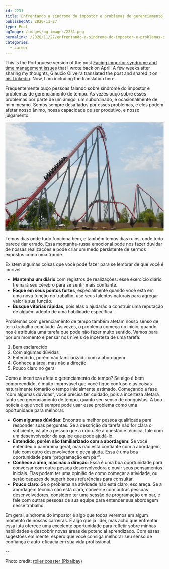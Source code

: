 ```yaml
---
id: 2231
title: Enfrentando a síndrome do impostor e problemas de gerenciamento de tempo
publishedAt: 2020-11-27
type: Post
ogImage: /images/og-images/2231.png
permalink: /2020/11/27/enfrentando-a-sindrome-do-impostor-e-problemas-de-gerenciamento-de-tempo
categories:
  - career
---
```


<div class="my-10 p-4 border border-gray-6 rounded-md bg-white">
This is the Portuguese version of the post <a href="/2020/04/26/facing-impostor-syndrome-and-time-management-issues">Facing importor syndrome and time management issues</a> that I wrote back on April. A few weeks after sharing my thoughts, Glaucio Oliveira translated the post and shared it on <a href="https://www.linkedin.com/pulse/como-lidar-com-s%C3%ADndrome-do-impostor-e-problemas-de-tempo-oliveira/">his Linkedin</a>. Now, I am including the translation here.
</div>

Frequentemente ouço pessoas falando sobre síndrome do impostor e problemas de gerenciamento de tempo. Às vezes ouço sobre esses problemas por parte de um amigo, um subordinado, e ocasionalmente de mim mesmo. Somos sempre desafiados por esses problemas, e eles podem afetar nosso ânimo, nossa capacidade de ser produtivo, e nosso julgamento.

![Roller coaster photo](/wp-content/uploads/2020/04/roller-coaster.jpg)

Temos dias onde tudo funciona bem, e também temos dias ruins, onde tudo parece dar errado. Essa montanha-russa emocional pode nos fazer duvidar de nossas realizações e pode criar um medo persistente de sermos expostos como uma fraude.

Existem algumas coisas que você pode fazer para se lembrar de que você é incrível:

- **Mantenha um diário** com registros de realizações: esse exercício diário treinará seu cérebro para se sentir mais confiante.
- **Foque em seus pontos fortes**, especialmente quando você está em uma nova função no trabalho, use seus talentos naturais para agregar valor a sua função.
- **Busque vitórias rápidas**, pois elas o ajudarão a construir uma reputação de alguém adepto de uma habilidade específica.

Problemas com gerenciamento de tempo também afetam nosso senso de ter o trabalho concluído. Às vezes, o problema começa no início, quando nos é atribuída uma tarefa que pode não fazer muito sentido. Vamos para por um momento e pensar nos níveis de incerteza de uma tarefa:

1. Bem esclarecido
2. Com algumas dúvidas
3. Entendido, porém não familiarizado com a abordagem
4. Conhece a área, mas não a direção
5. Pouco claro no geral

Como a incerteza afeta o gerenciamento do tempo? Se algo é bem compreendido, é muito improvável que você fique confuso e as coisas naturalmente tomarão o tempo inicialmente estimado. Começando a fase “com algumas dúvidas”, você precisa ter cuidado, pois a incerteza afetará tanto seu gerenciamento de tempo, quanto seu senso de conquistas. A boa notícia é que você sempre pode usar esse problema como uma oportunidade para melhorar.

- **Com algumas dúvidas**: Encontre a melhor pessoa qualificada para responder suas perguntas. Se a descrição da tarefa não for clara o suficiente, vá até a pessoa que a criou. Se a questão é técnica, fale com um desenvolvedor da equipe que pode ajudá-lo.
- **Entendido, porém não familiarizado com a abordagem**: Se você entendeu o panorama geral, mas não está confiante com a abordagem, fale com outro desenvolvedor e peça ajuda. Essa é uma boa oportunidade para “programação em par”.
- **Conhece a área, mas não a direção**: Essa é uma boa oportunidade para conversar com outra pessoa desenvolvedora e ouvir seus pensamentos iniciais. Elas podem ter uma opinião de como começar a atividade, ou serão capazes de sugerir boas referências para consultar.
- **Pouco claro**: Se o problema na atividade não está claro, esclareça. Se a abordagem técnica não está clara, converse com outras pessoas desenvolvedores, considere ter uma sessão de programação em par, e fale com outras pessoas de sua equipe para entender sua abordagem nesse trabalho.

Em geral, síndrome do impostor é algo que todos veremos em algum momento de nossas carreiras. É algo que já lidei, mas acho que enfrentar essa luta oferece uma excelente oportunidade para refletir sobre minhas habilidades e descobrir novas áreas de potencial aprendizado. Com essas sugestões em mente, espero que você consiga melhorar seu senso de confiança e auto-eficácia em sua vida profissional.

--

Photo credit: [roller coaster (Pixalbay)](https://pixabay.com/photos/roller-coaster-people-thrill-park-1553342/)
